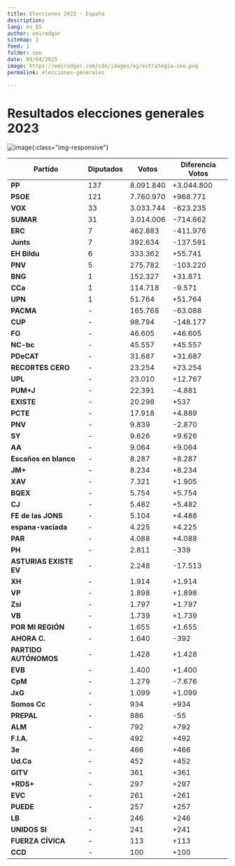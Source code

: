```yaml
---
title: Elecciones 2023 - España
description: 
lang: es_ES
author: emirodgar
sitemap: 1
feed: 1
folder: seo
date: 09/04/2025
image: https://emirodgar.com/cdn/images/og/estrategia-seo.png
permalink: elecciones-generales

---
```


# Resultados elecciones generales 2023

![image](https://github.com/user-attachments/assets/d85f31bf-cb41-4fea-adaf-950f8ed5e22a){:class="img-responsive"}
  


| Partido                | Diputados | Votos       | Diferencia Votos |
|------------------------|-----------|-------------|------------------|
| **PP**                 | 137       | 8.091.840   | +3.044.800       |
| **PSOE**               | 121       | 7.760.970   | +968.771         |
| **VOX**                | 33        | 3.033.744   | -623.235         |
| **SUMAR**              | 31        | 3.014.006   | -714.662         |
| **ERC**                | 7         | 462.883     | -411.976         |
| **Junts**              | 7         | 392.634     | -137.591         |
| **EH Bildu**           | 6         | 333.362     | +55.741          |
| **PNV**                | 5         | 275.782     | -103.220         |
| **BNG**                | 1         | 152.327     | +31.871          |
| **CCa**                | 1         | 114.718     | -9.571           |
| **UPN**                | 1         | 51.764      | +51.764          |
| **PACMA**              | -         | 165.768     | -63.088          |
| **CUP**                | -         | 98.794      | -148.177         |
| **FO**                 | -         | 46.605      | +46.605          |
| **NC-bc**              | -         | 45.557      | +45.557          |
| **PDeCAT**             | -         | 31.687      | +31.687          |
| **RECORTES CERO**      | -         | 23.254      | +23.254          |
| **UPL**                | -         | 23.010      | +12.767          |
| **PUM+J**              | -         | 22.391      | -4.881           |
| **EXISTE**             | -         | 20.298      | +537             |
| **PCTE**               | -         | 17.918      | +4.889           |
| **PNV**                | -         | 9.839       | -2.870           |
| **SY**                 | -         | 9.626       | +9.626           |
| **AA**                 | -         | 9.064       | +9.064           |
| **Escaños en blanco**  | -         | 8.287       | +8.287           |
| **JM+**                | -         | 8.234       | +8.234           |
| **XAV**                | -         | 7.321       | +1.905           |
| **BQEX**               | -         | 5.754       | +5.754           |
| **CJ**                 | -         | 5.482       | +5.482           |
| **FE de las JONS**     | -         | 5.104       | +4.488           |
| **espana-vaciada**     | -         | 4.225       | +4.225           |
| **PAR**                | -         | 4.088       | +4.088           |
| **PH**                 | -         | 2.811       | -339             |
| **ASTURIAS EXISTE EV** | -         | 2.248       | -17.513          |
| **XH**                 | -         | 1.914       | +1.914           |
| **VP**                 | -         | 1.898       | +1.898           |
| **Zsi**                | -         | 1.797       | +1.797           |
| **VB**                 | -         | 1.739       | +1.739           |
| **POR MI REGIÓN**      | -         | 1.655       | +1.655           |
| **AHORA C.**           | -         | 1.640       | -392             |
| **PARTIDO AUTÓNOMOS**  | -         | 1.428       | +1.428           |
| **EVB**                | -         | 1.400       | +1.400           |
| **CpM**                | -         | 1.279       | -7.676           |
| **JxG**                | -         | 1.099       | +1.099           |
| **Somos Cc**           | -         | 934         | +934             |
| **PREPAL**             | -         | 886         | -55              |
| **ALM**                | -         | 792         | +792             |
| **F.I.A.**             | -         | 492         | +492             |
| **3e**                 | -         | 466         | +466             |
| **Ud.Ca**              | -         | 452         | +452             |
| **GITV**               | -         | 361         | +361             |
| **+RDS+**              | -         | 297         | +297             |
| **EVC**                | -         | 261         | +261             |
| **PUEDE**              | -         | 257         | +257             |
| **LB**                 | -         | 246         | +246             |
| **UNIDOS SI**          | -         | 241         | +241             |
| **FUERZA CÍVICA**      | -         | 113         | +113             |
| **CCD**                | -         | 100         | +100             |
